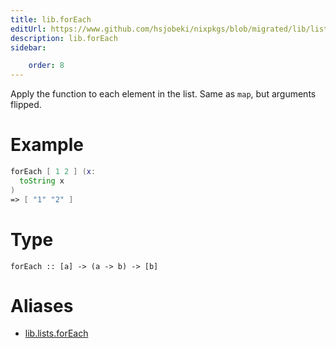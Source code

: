 ```yaml
---
title: lib.forEach
editUrl: https://www.github.com/hsjobeki/nixpkgs/blob/migrated/lib/lists.nix#L52C13
description: lib.forEach
sidebar:

    order: 8
---
```


Apply the function to each element in the list. Same as `map`, but arguments
flipped.

# Example

```nix
forEach [ 1 2 ] (x:
  toString x
)
=> [ "1" "2" ]
```

# Type

```
forEach :: [a] -> (a -> b) -> [b]
```


# Aliases

- [lib.lists.forEach](/nix-doc-comments/reference/lib/lists/lib-lists-foreach)


